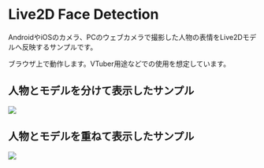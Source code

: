 ﻿# Live2D Face Detection

AndroidやiOSのカメラ、PCのウェブカメラで撮影した人物の表情をLive2Dモデルへ反映するサンプルです。

ブラウザ上で動作します。VTuber用途などでの使用を想定しています。

## 人物とモデルを分けて表示したサンプル

<img src="https://raw.githubusercontent.com/t-takasaka/live2d-clmtrackr/master/demo.gif">

## 人物とモデルを重ねて表示したサンプル

<img src="https://raw.githubusercontent.com/t-takasaka/live2d-clmtrackr/master/demo2.gif">






